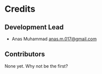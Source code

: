 # Credits


## Development Lead

* Anas Muhammad <anas.m.017@gmail.com>

## Contributors

None yet. Why not be the first?
